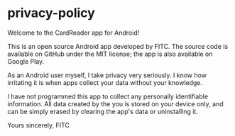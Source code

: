 # privacy-policy
Welcome to the CardReader app for Android!

This is an open source Android app developed by FITC. The source code is available on GitHub under the MIT license; the app is also available on Google Play.

As an Android user myself, I take privacy very seriously. I know how irritating it is when apps collect your data without your knowledge.

I have not programmed this app to collect any personally identifiable information. All data created by the you is stored on your device only, and can be simply erased by clearing the app's data or uninstalling it.

Yours sincerely,
FITC
